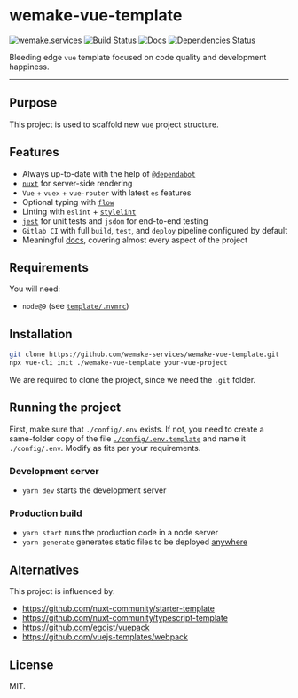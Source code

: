 # wemake-vue-template

[![wemake.services](https://img.shields.io/badge/style-wemake.services-green.svg?label=&logo=data%3Aimage%2Fpng%3Bbase64%2CiVBORw0KGgoAAAANSUhEUgAAABAAAAAQCAMAAAAoLQ9TAAAABGdBTUEAALGPC%2FxhBQAAAAFzUkdCAK7OHOkAAAAbUExURQAAAAAAAAAAAAAAAAAAAAAAAAAAAAAAAP%2F%2F%2F5TvxDIAAAAIdFJOUwAjRA8xXANAL%2Bv0SAAAADNJREFUGNNjYCAIOJjRBdBFWMkVQeGzcHAwksJnAPPZGOGAASzPzAEHEGVsLExQwE7YswCb7AFZSF3bbAAAAABJRU5ErkJggg%3D%3D)](http://wemake.services) [![Build Status](https://travis-ci.org/wemake-services/wemake-vue-template.svg?branch=master)](https://travis-ci.org/wemake-services/wemake-vue-template) [![Docs](https://img.shields.io/badge/docs-success-brightgreen.svg)](https://wemake-services.gitbook.io/wemake-vue-template/) [![Dependencies Status](https://img.shields.io/badge/dependencies-up%20to%20date-brightgreen.svg)](https://github.com/wemake-services/wemake-vue-template/pulls?utf8=%E2%9C%93&q=is%3Apr%20author%3Aapp%2Fdependabot)


Bleeding edge `vue` template focused on code quality and development happiness.

---

## Purpose

This project is used to scaffold new `vue` project structure.


## Features

- Always up-to-date with the help of [`@dependabot`](https://github.com/wemake-services/wemake-vue-template/pulls?utf8=%E2%9C%93&q=is%3Apr%20author%3Aapp%2Fdependabot)
- [`nuxt`](https://nuxtjs.org/) for server-side rendering
- `Vue` + `vuex` + `vue-router` with latest `es` features
- Optional typing with [`flow`](https://flow.org/)
- Linting with `eslint` + [`stylelint`](https://github.com/wemake-services/stylelint-config-strict-scss)
- [`jest`](https://facebook.github.io/jest/) for unit tests and `jsdom` for end-to-end testing
- `Gitlab CI` with full `build`, `test`, and `deploy` pipeline configured by default
- Meaningful [docs](https://wemake-services.gitbook.io/wemake-vue-template/), covering almost every aspect of the project


## Requirements

You will need:

- `node@9` (see [`template/.nvmrc`](https://github.com/wemake-services/wemake-vue-template/blob/master/template/.nvmrc))


## Installation

```bash
git clone https://github.com/wemake-services/wemake-vue-template.git
npx vue-cli init ./wemake-vue-template your-vue-project
```

We are required to clone the project, since we need the `.git` folder.

## Running the project

First, make sure that `./config/.env` exists.
If not, you need to create a same-folder copy of the file
[`./config/.env.template`](https://github.com/wemake-services/wemake-vue-template/blob/master/template/config/.env.template) and name it `./config/.env`.
Modify as fits per your requirements.

### Development server

- `yarn dev` starts the development server

### Production build

- `yarn start` runs the production code in a node server
- `yarn generate` generates static files to be deployed [anywhere](https://nuxtjs.org/guide/commands/)


## Alternatives

This project is influenced by:

- https://github.com/nuxt-community/starter-template
- https://github.com/nuxt-community/typescript-template
- https://github.com/egoist/vuepack
- https://github.com/vuejs-templates/webpack


## License

MIT.
